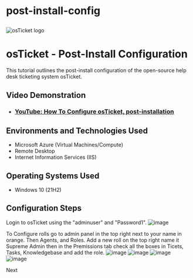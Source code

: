 # post-install-config<p align="center">
<img src="https://i.imgur.com/Clzj7Xs.png" alt="osTicket logo"/>
</p>

<h1>osTicket - Post-Install Configuration</h1>
This tutorial outlines the post-install configuration of the open-source help desk ticketing system osTicket.<br />


<h2>Video Demonstration</h2>

- ### [YouTube: How To Configure osTicket, post-installation](https://www.youtube.com)

<h2>Environments and Technologies Used</h2>

- Microsoft Azure (Virtual Machines/Compute)
- Remote Desktop
- Internet Information Services (IIS)

<h2>Operating Systems Used </h2>

- Windows 10</b> (21H2)

<h2>Configuration Steps</h2>

Login to osTicket using the "adminuser" and "Password1".
![image](https://github.com/user-attachments/assets/30abd196-498d-4816-9848-d13441574a07)

To Configure rolls go to admin panel in the top right next to your name in orange. Then Agents, and Roles. Add a new roll on the top right name it Supreme Admin then in the Premissions tab check all the boxes in Ticets, Tasks, Knowledgebase and add the role.
![image](https://github.com/user-attachments/assets/1f1df5e5-1ce3-4da1-950b-bfd6c859af8f)
![image](https://github.com/user-attachments/assets/4aee6050-a182-414c-8e10-9805a810ac48)
![image](https://github.com/user-attachments/assets/a2d9b029-6aec-4c93-828f-8879397c4e14)
![image](https://github.com/user-attachments/assets/2a284ab1-3f5e-47aa-9f10-1a495dea89b9)

Next
